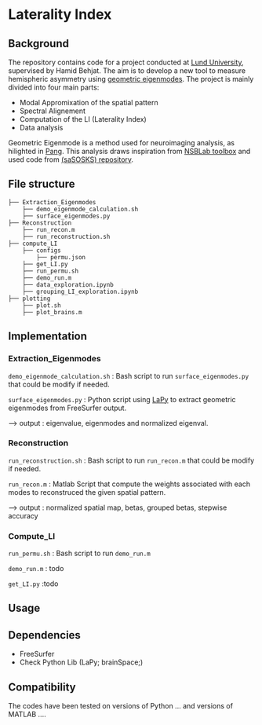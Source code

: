 # Laterality Index

## Background 
The repository contains code for a project conducted at [Lund University](https://www.lunduniversity.lu.se/lucat/group/v1000549), supervised by Hamid Behjat. The aim is to develop a new tool to measure hemispheric asymmetry using [geometric eigenmodes](https://www.nature.com/articles/s41586-023-06098-1). The project is mainly divided into four main parts:

- Modal Appromixation of the spatial pattern
- Spectral Alignement
- Computation of the LI (Laterality Index)
- Data analysis

Geometric Eigenmode is a method used for neuroimaging analysis, as hilighted in [Pang]((https://www.nature.com/articles/s41586-023-06098-1)). This analysis draws inspiration from [NSBLab toolbox](https://github.com/NSBLab/BrainEigenmodes/tree/main) and used code from [(saSOSKS) repository](https://github.com/aitchbi/saSOSKS). 
## File structure
```
├── Extraction_Eigenmodes
    ├── demo_eigenmode_calculation.sh
    ├── surface_eigenmodes.py
├── Reconstruction 
    ├── run_recon.m
    ├── run_reconstruction.sh
├── compute_LI
    ├── configs
        ├── permu.json
    ├── get_LI.py
    ├── run_permu.sh
    ├── demo_run.m
    ├── data_exploration.ipynb
    ├── grouping_LI_exploration.ipynb
├── plotting
    ├── plot.sh
    ├── plot_brains.m

```

## Implementation 


### Extraction_Eigenmodes 

`demo_eigenmode_calculation.sh` : Bash script to run `surface_eigenmodes.py` that could be modify if needed.

 `surface_eigenmodes.py` : Python script using [LaPy](https://github.com/Deep-MI/LaPy/tree/main) to extract geometric eigenmodes from FreeSurfer output. 

 --> output  : eigenvalue, eigenmodes and normalized eigenval. 

###  Reconstruction

`run_reconstruction.sh` : Bash script to run  `run_recon.m` that could be modify if needed.

`run_recon.m` : Matlab Script that compute the weights associated with each modes to reconstruced the given spatial pattern. 

 --> output  : normalized spatial map, betas, grouped betas, stepwise accuracy


###  Compute_LI

`run_permu.sh` : Bash script to run `demo_run.m`

`demo_run.m` : todo

`get_LI.py` :todo



## Usage 

## Dependencies 
 -  FreeSurfer
 -  Check Python Lib (LaPy; brainSpace;)

## Compatibility  
The codes have been tested on versions of Python ... and versions of MATLAB ....
